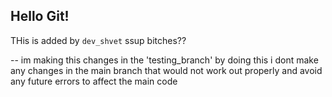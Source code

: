 ## Hello Git!
THis is added by `dev_shvet`
ssup bitches??

-- im making this changes in the 'testing_branch' 
by doing this i dont make any changes in the main branch that would not work out properly and avoid any future errors to affect the main code